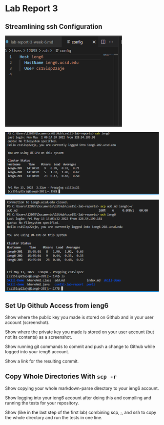 # Lab Report 3

## Streamlining ssh Configuration

![Image](./Screenshot%20(915).png)

![Image](./Screenshot%20(922).png)

![Image](./Screenshot%20(932).png)

## Set Up Github Access from ieng6
Show where the public key you made is stored on Github and in your user account (screenshot).

Show where the private key you made is stored on your user account (but not its contents) as a screenshot.

Show running git commands to commit and push a change to Github while logged into your ieng6 account.

Show a link for the resulting commit.

## Copy Whole Directories With `scp -r`

Show copying your whole markdown-parse directory to your ieng6 account.

Show logging into your ieng6 account after doing this and compiling and running the tests for your repository.

Show (like in the last step of the first lab) combining scp, ;, and ssh to copy the whole directory and run the tests in one line.

